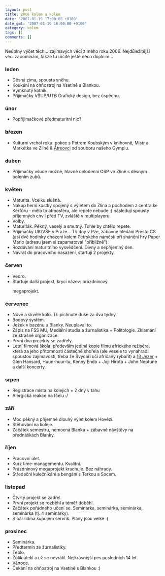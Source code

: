 ```yaml
---
layout: post
title: 2006 kolem a kolem
date: '2007-01-19 17:00:00 +0100'
date_gmt: '2007-01-19 16:00:00 +0100'
category: kolem
tags: []
comments: []
---
```

<p>Neúplný výčet těch... zajímavých věcí z mého roku 2006. Nejdůležitější<br />
věci zapomínám, takže tu určitě ještě něco doplním...</p>
<h3>leden</h3>
<ul>
<li>Děsná zima, spousta sněhu.</li>
<li>Koukání na ohňostroj na Vsetíně s Blankou.</li>
<li>Vymknutý kotník.</li>
<li>Přijímačky VŠUP/UTB Grafický design, bez úspěchu.</li>
</ul>
<h3>únor</h3>
<ul>
<li>Popříjimačkové předmaturitní nic?</li>
</ul>
<h3>březen</h3>
<ul>
<li>Kulturní vrchol roku: pokec s Petrem Koubským v knihovně, Mistr a Markétka ve Zlíně &amp; <a href="http://dsmgv.wz.cz/hra.php?idhra=15&view=program">Átreovci</a> od souboru našeho Gymplu.</li>
</ul>
<h3>duben</h3>
<ul>
<li>Přijímačky všude možně, hlavně celodenní OSP ve Zlíně s děsným bolením zubů.</li>
</ul>
<h3>květen</h3>
<ul>
<li>Maturita. Vcelku slušná.</li>
<li>Nákup herní kostky spojený s výletem do Zlína a pochodem z centra ke Kérfůru - mělo to atmosféru, ale repete nebude :) následují spousty příjemných chvil před TV, zvláště v multiplayeru.</li>
<li>Volby.</li>
<li>Maturiťák. Pěkný, veselý a smutný. Tohle by chtělo repete.</li>
<li>Přijímačky UK/VŠE v Praze... Tři dny v Pze, zábavné hledání Presto CS (asi dvě hodinky chození kolem Petrského náměstí při shánění hry Paper Mario (adresu jsem si zapamatoval "přibližně").</li>
<li>Rozdávání maturitního vysvědčení. Divný a nepříjemný den.</li>
<li>Návrat do pracovního nasazení, startují 2 projekty.</li>
</ul>
<h3>červen</h3>
<ul>
<li>Vedro.</li>
<li>Startuje další projekt, krycí název: prázdninový
<p>megaprojekt.</li>
</ul>
<h3>červenec</h3>
<ul>
<li>Nové a skvělé kolo. Tři píchnuté duše za dva týdny.</li>
<li>Bodový systém.</li>
<li>Ježek v bazénu u Blanky. Neuplaval to.</li>
<li>Zápis na FSS MU, Mediální studia a žurnalistika + Politologie. Zklamání ze strašné organizace.</li>
<li>První dva projekty se zadřely.</li>
<li>Letní filmová škola: především jediná kopie filmu afrického režiséra, která za jeho přítomnosti částečně shořela (ale vesele to vynahradil spoustou zajímavostí, třeba že Švýcaři učí afričany rybařit) a <a href="http://www.imdb.com/title/tt0445158/">13 Jezer</a> + Glen Hansard, Huun-huur-tu, Kenny Endo + Joji Hirota + John Neptune a další koncerty.</li>
</ul>
<h3>srpen</h3>
<ul>
<li>Registrace místa na kolejích = 2 dny v tahu</li>
<li>Alergická reakce na fčelu :/</li>
</ul>
<h3>září</h3>
<ul>
<li>Moc pěkný a příjemně dlouhý výlet kolem Hovězí.</li>
<li>Stěhování na koleje.</li>
<li>Začátek semestru, nemocná Blanka + zábavné návštěvy na přednáškách Blanky.</li>
</ul>
<h3>říjen</h3>
<ul>
<li>Pracovní úlet.</li>
<li>Kurz time-managementu. Kvalitní.</li>
<li>Prázdninový megaprojekt krachuje. Bez náhrady.</li>
<li>Středeční kulečníkání a bengání s Terkou a Socem.</li>
</ul>
<h3>listopad</h3>
<ul>
<li>Čtvrtý projekt se zadřel.</li>
<li>První projekt se rozběhl a téměř doběhl.</li>
<li>Začátek pořádného učení se. Seminárka, seminárka, seminárka, seminárka (tj. 4 seminárky).</li>
<li>S pár lidma kupujem servřík. Plány jsou velké :)</li>
</ul>
<h3>prosinec</h3>
<ul>
<li>Seminárka.</li>
<li>Předtermín ze žurnalistiky.</li>
<li>Teplo.</li>
<li>Žolik utekl a už se nevrátil. Nejkrásnější pes posledních 14 let.</li>
<li>Vánoce.</li>
<li>Čekání na ohňostroj na Vsetíně s Blankou :)</li>
</ul>

